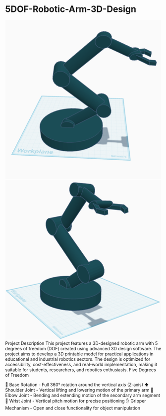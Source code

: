 # 5DOF-Robotic-Arm-3D-Design

![Robotic Arm Design](robotic-arm-1.png)
![Robotic Arm Design](robotic-arm-2.png)
Project Description
This project features a 3D-designed robotic arm with 5 degrees of freedom (DOF) created using advanced 3D design software. The project aims to develop a 3D printable model for practical applications in educational and industrial robotics sectors.
The design is optimized for accessibility, cost-effectiveness, and real-world implementation, making it suitable for students, researchers, and robotics enthusiasts.
Five Degrees of Freedom

🔄 Base Rotation - Full 360° rotation around the vertical axis (Z-axis)
⬆️ Shoulder Joint - Vertical lifting and lowering motion of the primary arm
💪 Elbow Joint - Bending and extending motion of the secondary arm segment
🤲 Wrist Joint - Vertical pitch motion for precise positioning
✋ Gripper Mechanism - Open and close functionality for object manipulation
